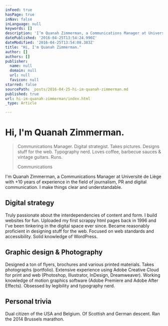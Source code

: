 ```yaml
---
inFeed: true
hasPage: true
inNav: false
inLanguage: null
keywords: []
description: 'I’m Quanah Zimmerman, a Communications Manager at Université de Liège with +10 years of experience in the field of journalism, PR and digital communication. I make things clear and understandable. '
datePublished: '2016-04-25T13:54:24.990Z'
dateModified: '2016-04-25T13:54:08.383Z'
title: "Hi, I'm Quanah Zimmerman."
author: []
authors: []
publisher:
  name: null
  domain: null
  url: null
  favicon: null
starred: false
sourcePath: _posts/2016-04-25-hi-im-quanah-zimmerman.md
published: true
url: hi-im-quanah-zimmerman/index.html
_type: Article

---
```

# Hi, I'm Quanah Zimmerman.

> Communications Manager. Digital strategist. Takes pictures. Designs stuff for the web. Typography nerd. Loves coffee, barbecue sauces & vintage guitars. Runs.
> 
> Communications

I'm Quanah Zimmerman, a Communications Manager at Université de Liège with +10 years of experience in the field of journalism, PR and digital communication. I make things clear and understandable. 

## Digital strategy 

Truly passionate about the interdependencies of content and form. I build websites for fun. Uploaded my first scrappy html pages back in 1996 and I've been tinkering in the digital space ever since. Became reasonably proficient in designing stuff for the web. Focused on web standards and accessibility. Solid knowledge of WordPress. 

## Graphic design & Photography 

Designed a ton of flyers, brochures and various printed materials. Takes photographs (portfolio). Extensive experience using Adobe Creative Cloud for print and web (Photoshop, Illustrator, InDesign, Dreamweaver). Working knowledge of motion graphics software (Adobe Premiere and Adobe After Effects). Obsessed by legibility and typography nerd.

## Personal trivia 

Dual citizen of the USA and Belgium. Of Scottish and German descent. Ran the 2014 Brussels marathon.